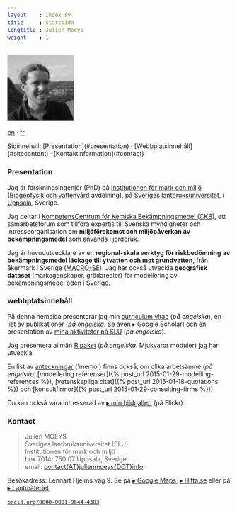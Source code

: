```yaml
---
layout    : index_sv
title     : Startsida
longtitle : Julien Moeys
weight    : 1
---
```


<img src="/assets/img/jmoeys-avatar-small.jpg" alt="Photo of Julien Moeys" class="right"/>
<p class="lang"><a href="/" class="en">en</a> &middot; <a href="/fr/" class="fr">fr</a></p>
Sidinnehall: [Presentation](#presentation) &middot; 
[Webbplatsinnehåll](#sitecontent) &middot; 
[Kontaktinformation](#contact)



### Presentation   <a id="presentation"></a>

Jag är forskningsingenjör (PhD) på [Institutionen för mark och miljö][sluMark] 
([Biogeofysik och vattenvård][BGFVV] avdelning), på 
[Sveriges lantbruksuniversitet][SLU], i [Uppsala][], Sverige.

Jag deltar i [KompetensCentrum för Kemiska Bekämpningsmedel (CKB)][CKB], 
ett samarbetsforum som tillföra expertis till Svenska myndigheter 
och intresseorganisation om **miljöförekomst och miljöpåverkan av** 
**bekämpningsmedel** som används i jordbruk.

Jag är huvudutvecklare av en **regional-skala verktyg för riskbedömning** 
**av bekämpningsmedel läckage till ytvatten och mot grundvatten**, 
från åkermark i Sverige ([MACRO-SE][]). Jag har också utveckla 
**geografisk dataset** (markegenskaper, grödarealer) för modellering 
av bekämpningsmedel öden i Sverige.



### webbplatsinnehåll   <a id="sitecontent"></a>

På denna hemsida presenterar jag min [curriculum vitae](/CV/) 
(_på engelska_), en list av [publikationer](/Publications/) 
(_på engelska_. Se även [&#9656; Google Scholar][jmScholar]) och 
en presentation av [mina aktiviteter på SLU](/Activities/) 
(_på engelska_).

Jag presentera allmän [R paket](/Software/) (_på engelska_. 
Mjukvaror moduler) jag har utveckla.

<!-- You will (soon) find information on the [software](/Software/) 
I am developing (mostly R packages), and some technical notes in the 
[IT lab book](/ITLabBook/) section (mostly about Ubuntu server 
management). -->

En list av [anteckningar](/Memos/) ('memo') finns också, om olika arbetsämne 
(_på engelska_. 
[modellering referenser]({% post_url 2015-01-29-modelling-references %}), 
[vetenskapliga citat]({% post_url 2015-01-18-quotations %}) och 
[konsultfirmor]({% post_url 2015-01-29-consulting-firms %})).

Du kan också vara intresserad av [&#9656; min bildgalleri][jmFlickr] 
(på Flickr).



### Kontact   <a id="contact"></a>

> Julien MOEYS   
> Sveriges lantbruksuniversitet (SLU)   
> Institutionen för mark och miljö   
> box 7014; 750 07 Uppsala, Sverige.   
> email: <a href="mailto:contact{AT}julienmoeys{DOT}info">contact&#123;AT&#125;julienmoeys&#123;DOT&#125;info</a>   

Besökadress: Lennart Hjelms väg 9. Se på [&#9656; Google Maps][gMapSLU], 
[&#9656; Hitta.se][hMapSLU] eller på [&#9656; Lantmäteriet][sluLM].

<a href="http://orcid.org/0000-0001-9644-4383" class="ORCID"><code>orcid.org/0000-0001-9644-4383</code></a>



<!-- List of links -->
                   
[SLU]:             http://www.slu.se/  "Sveriges lantbruksuniversitet (SLU)" 
[sluMark]:         http://www.slu.se/mark  "Institutionen för mark och miljö (SLU)"
[BGFVV]:           http://www.slu.se/sv/institutioner/mark-miljo/forskning/biogeofysik-och-vattenvard/  "Biogeofysik och vattenvård avdelning (SLU)" 
[Uppsala]:         http://sv.wikipedia.org/wiki/Uppsala  "Uppsala (Wikipedia)"
[CKB]:             http://www.slu.se/ckb "KompetensCentrum för Kemiska Bekämpningsmedel (CKB) (SLU)" 
[CKBRef]:          http://www.slu.se/en/collaborative-centres-and-projects/centre-for-chemical-pesticides-ckb1/about-us/reference-group/  "CKB Referensgrupp (SLU)" 
[MACRO-SE]:        http://www.slu.se/sv/centrumbildningar-och-projekt/kompetenscentrum-for-kemiska-bekampningsmedel/verksamhetsomraden/modeller/macro-se/  "MACRO-SE modell (SLU)" 
[jmFlickr]:        https://www.flickr.com/photos/julienmoeys  "Julien Moeys bildgalleri (@Flickr)" 
[jmScholar]:       http://scholar.google.com/citations?user=cRNn-IMAAAAJ  "Julien Moeys på Google Scholar"  
[gMapSLU]:         https://goo.gl/maps/Jn13M  "Karta över SLU (Google Maps)"
[hMapSLU]:         http://www.hitta.se/kartan?s=e554f834 "Karta över SLU (Hitta.se)"
[sluLM]:           http://kso2.lantmateriet.se/?e=649249&n=6634006&z=12 "Karta över SLU (Lantmateriet.se)"



